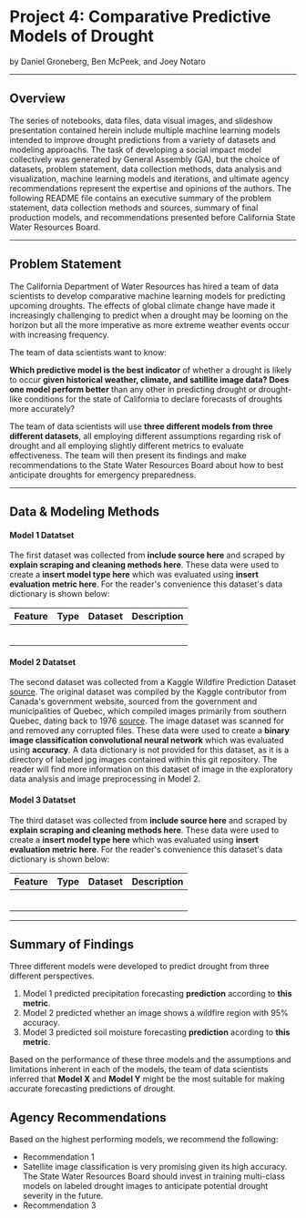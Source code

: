 # Project 4: Comparative Predictive Models of Drought

by Daniel Groneberg, Ben McPeek, and Joey Notaro

---

## Overview

The series of notebooks, data files, data visual images, and slideshow presentation contained herein include multiple machine learning models intended to improve drought predictions from a variety of datasets and modeling approachs. The task of developing a social impact model collectively was generated by General Assembly (GA), but the choice of datasets, problem statement, data collection methods, data analysis and visualization, machine learning models and iterations, and ultimate agency recommendations represent the expertise and opinions of the authors. The following README file contains an executive summary of the problem statement, data collection methods and sources, summary of final production models, and recommendations presented before California State Water Resources Board.

---

## Problem Statement

The California Department of Water Resources has hired a team of data scientists to develop comparative machine learning models for predicting upcoming droughts. The effects of global climate change have made it increasingly challenging to predict when a drought may be looming on the horizon but all the more imperative as more extreme weather events occur with increasing frequency.

The team of data scientists want to know:

**Which predictive model is the best indicator** of whether a drought is likely to occur **given historical weather, climate, and satillite image data? Does one model perform better** than any other in predicting drought or drought-like conditions for the state of California to declare forecasts of droughts more accurately?

The team of data scientists will use **three different models from three different datasets**, all employing different assumptions regarding risk of drought and all employing slightly different metrics to evaluate effectiveness. The team will then present its findings and make recommendations to the State Water Resources Board about how to best anticipate droughts for emergency preparedness.

---

## Data & Modeling Methods


#### Model 1 Datatset

The first dataset was collected from **include source here** and scraped by **explain scraping and cleaning methods here**. These data were used to create a **insert model type here** which was evaluated using **insert evaluation metric here**. For the reader's convenience this dataset's data dictionary is shown below:

|Feature|Type|Dataset|Description|
|---|---|---|---|
|||||
|||||
|||||
|||||
|||||
|||||


#### Model 2 Datatset

The second dataset was collected from a Kaggle Wildfire Prediction Dataset [source](https://www.kaggle.com/datasets/abdelghaniaaba/wildfire-prediction-dataset?select=train). The original dataset was compiled by the Kaggle contributor from Canada's government website, sourced from the government and municipalities of Quebec, which compiled images primarily from southern Quebec, dating back to 1976 [source](https://open.canada.ca/data/en/dataset/9d8f219c-4df0-4481-926f-8a2a532ca003). The image dataset was scanned for and removed any corrupted files. These data were used to create a **binary image classification convolutional neural network** which was evaluated using **accuracy**. A data dictionary is not provided for this dataset, as it is a directory of labeled jpg images contained within this git repository. The reader will find more information on this dataset of image in the exploratory data analysis and image preprocessing in Model 2.


#### Model 3 Datatset

The third dataset was collected from **include source here** and scraped by **explain scraping and cleaning methods here**. These data were used to create a **insert model type here** which was evaluated using **insert evaluation metric here**. For the reader's convenience this dataset's data dictionary is shown below:

|Feature|Type|Dataset|Description|
|---|---|---|---|
|||||
|||||
|||||
|||||
|||||
|||||

---

## Summary of Findings

Three different models were developed to predict drought from three different perspectives.

1. Model 1 predicted precipitation forecasting **prediction** according to **this metric**.
2. Model 2 predicted whether an image shows a wildfire region with 95% accuracy.
3. Model 3 predicted soil moisture forecasting **prediction** acording to **this metric**.

Based on the performance of these three models and the assumptions and limitations inherent in each of the models, the team of data scientists inferred that **Model X** and **Model Y** might be the most suitable for making accurate forecasting predictions of drought.

## Agency Recommendations

Based on the highest performing models, we recommend the following:

* Recommendation 1
* Satellite image classification is very promising given its high accuracy. The State Water Resources Board should invest in training multi-class models on labeled drought images to anticipate potential drought severity in the future.
* Recommendation 3